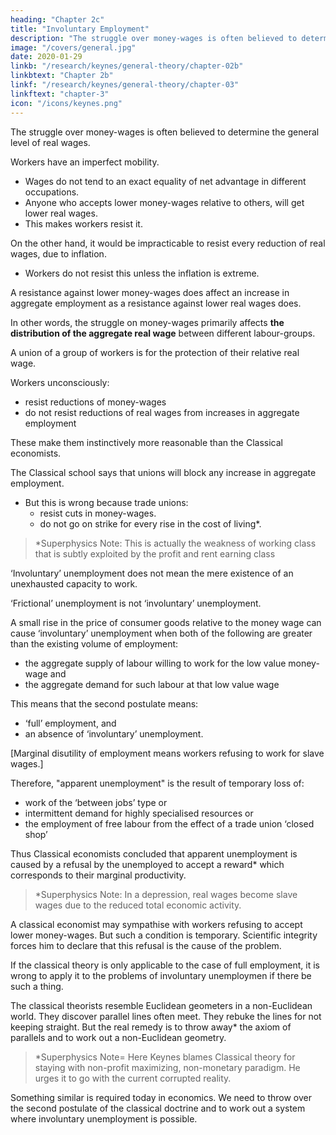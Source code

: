 ```yaml
---
heading: "Chapter 2c"
title: "Involuntary Employment"
description: "The struggle over money-wages is often believed to determine the general level of real wages"
image: "/covers/general.jpg"
date: 2020-01-29
linkb: "/research/keynes/general-theory/chapter-02b"
linkbtext: "Chapter 2b"
linkf: "/research/keynes/general-theory/chapter-03"
linkftext: "chapter-3"
icon: "/icons/keynes.png"
---
```



The struggle over money-wages is often believed to determine the general level of real wages. 

Workers have an imperfect mobility.
- Wages do not tend to an exact equality of net advantage in different occupations. 
- Anyone who accepts lower money-wages relative to others, will get lower real wages.
- This makes workers resist it.

On the other hand, it would be impracticable to resist every reduction of real wages, due to inflation.
- Workers do not resist this unless the inflation is extreme.

<!-- a change in the purchasing-power of money which affects all workers alike; and in fact reductions of real wages arising in this way are not, as a rule, resisted unless they proceed to an extreme degree.  -->

A resistance against lower money-wages <!-- applying to particular industries --> does affect <!-- not raise the same insuperable bar to --> an increase in aggregate employment <!-- which would result from a similar --> as a resistance against lower real wages does.

In other words, the struggle on money-wages primarily affects **the distribution of the aggregate real wage** between different labour-groups. 
<!-- - It not its average amount per unit of employment, which depends on a different set of forces.  -->

A union of a group of workers is for the protection of their relative real wage.

<!--  The general level of real wages depends on the other forces of the economic system. -->

Workers unconsciously:
- resist reductions of money-wages
- do not resist reductions of real wages from increases in aggregate employment

These make them instinctively more reasonable than the Classical economists. 


<!-- , which are seldom or never of an all-round character, even though the existing real equivalent of these wages exceeds the marginal disutility of the existing employment; 

do not resist reductions of real wages, which are associated with increases in aggregate employment and leave relative money-wages unchanged, unless the reduction proceeds so far as to threaten a reduction of the real wage below the marginal disutility of the existing volume of employment.  -->


The Classical school says that unions will block any increase in aggregate employment. 
- But this is wrong because trade unions:
  - resist cuts in money-wages.
  - do not go on strike for every rise in the cost of living*.

> *Superphysics Note: This is actually the weakness of working class that is subtly exploited by the profit and rent earning class



‘Involuntary’ unemployment does not mean the mere existence of an unexhausted capacity to work. 

‘Frictional’ unemployment is not ‘involuntary’ unemployment. 

<!-- An 8-hour day does not constitute unemployment because it is not beyond human capacity to work ten hours. Nor should we regard as ‘involuntary’ unemployment the withdrawal of their labour by a body of workers because they do not choose to work for less than a certain real reward.  -->

A small rise in the price of consumer goods relative to the money wage can cause ‘involuntary’ unemployment when both of the following are greater than the existing volume of employment:
- the aggregate supply of labour willing to work for the <!-- current --> low value money-wage and
- the aggregate demand for such labour at that low value wage 

<!-- in the event of   wage-goods relatively to the money-wage,  -->

<!-- An alternative definition, which amounts, however, to the same thing, will be given in the next chapter (p. 26 below). -->

This means that the second postulate means:
- ‘full’ employment, and
- an absence of ‘involuntary’ unemployment.


[Marginal disutility of employment means workers refusing to work for slave wages.]

<!-- It follows from this definition that the equality of the real wage to the marginal disutility of employment [workers refusing to work for slave wages] presupposed by the , realistically interpreted, corresponds to the   -->

<!-- This state of affairs we shall describe as , both ‘frictional’ and ‘voluntary’ unemployment being consistent with ‘full” employment thus defined.  -->

<!-- This fits in, we shall find, with other characteristics of the classical theory, which is best regarded as a theory of distribution in conditions of full employment. So long as the classical postulates hold good, unemployment, which is in the above sense involuntary, cannot occur.  -->

Therefore, "apparent unemployment" is the result of temporary loss of:
- work of the ‘between jobs’ type or
- intermittent demand for highly specialised resources or 
- the employment of free labour from the effect of a trade union ‘closed shop’ 

Thus Classical economists <!--  writers in the classical tradition, overlooking the special assumption underlying their theory, have been driven inevitably to the conclusion, perfectly logical on their assumption, --> concluded that apparent unemployment is caused by a refusal by the unemployed to accept a reward* which corresponds to their marginal productivity. 

> *Superphysics Note: In a depression, real wages become slave wages due to the reduced total economic activity. 


A classical economist may sympathise with workers refusing to accept lower money-wages. But such a condition is temporary. <!-- , and he will admit that it may not be wise to make it to meet conditions which are temporary; but --> Scientific integrity forces him to declare that this refusal is the cause of the problem.

If the classical theory is only applicable to the case of full employment, it is wrong to apply it to the problems of involuntary unemploymen if there be such a thing. 

The classical theorists resemble Euclidean geometers in a non-Euclidean world. They discover parallel lines often meet. They rebuke the lines for not keeping straight. But the real <!--  as the only remedy for the unfortunate collisions which are occurring. Yet, in truth, there is no  -->remedy is to throw away* the axiom of parallels and to work out a non-Euclidean geometry. 

> *Superphysics Note= Here Keynes blames Classical theory for staying with non-profit maximizing, non-monetary paradigm. He urges it to go with the current corrupted reality. 


Something similar is required today in economics. We need to throw over the second postulate of the classical doctrine and to work out a system where involuntary unemployment is possible.

